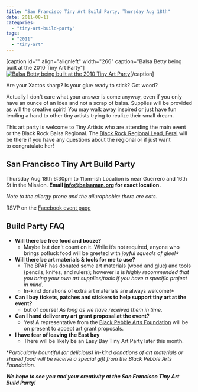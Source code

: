 ```yaml
---
title: "San Francisco Tiny Art Build Party, Thursday Aug 18th"
date: 2011-08-11
categories: 
  - "tiny-art-build-party"
tags: 
  - "2011"
  - "tiny-art"
---
```


\[caption id="" align="alignleft" width="266" caption="Balsa Betty being built at the 2010 Tiny Art Party"\][![Balsa Betty being built at the 2010 Tiny Art Party](/images/4875695959_5d066e8082_b.jpg "Balsa Betty being built at the 2010 Tiny Art Party")](http://farm5.static.flickr.com/4138/4875695959_5d066e8082_b.jpg)\[/caption\]

Are your Xactos sharp? Is your glue ready to stick? Got wood?

Actually I don't care what your answer is come anyway, even if you only have an ounce of an idea and not a scrap of balsa. Supplies will be provided as will the creative spirit! You may walk away inspired or just have fun lending a hand to other tiny artists trying to realize their small dream.

This art party is welcome to Tiny Artists who are attending the main event or the Black Rock Balsa Regional. The [Black Rock Regional Lead, Feral](http://balsaman.org/2011/08/balsa-man-black-rock-regional-2011/) will be there if you have any questions about the regional or if just want to congratulate her!

## **San Francisco Tiny Art Build Party**

Thursday Aug 18th 6:30pm to 11pm-ish Location is near Guerrero and 16th St in the Mission. **Email [info@balsaman.org](mailto:info@balsaman.org) for exact location.**

_Note to the allergy prone and the ailurophobic: there are cats._

RSVP on the [Facebook event page](https://www.facebook.com/event.php?eid=108915852542874)

## Build Party FAQ

- **Will there be free food and booze?**
    - Maybe but don't count on it. While it’s not required, anyone who brings potluck food will be greeted with _joyful squeals of glee!\*_
- **Will there be art materials & tools for me to use?**
    - The BPAF has donated some art materials (wood and glue) and tools (pencils, knifes, and rulers); however is is _highly recommended that you bring your own art supplies/tools if you have a specific project in mind_.
    - In-kind donations of extra art materials are always welcome!\*
- **Can I buy tickets, patches and stickers to help support tiny art at the event?**
    - but of course! _As long as we have received them in time._
- **Can I hand deliver my art grant proposal at the event?**
    - Yes! A representative from the [Black Pebble Arts Foundation](http://balsaman.org/donate/) will be on present to accept art grant proposals.
- **I have fear of leaving the East bay**
    - There will be likely be an Easy Bay Tiny Art Party later this month.

\*_Particularly bountiful (or delicious) in-kind donations of art materials or shared food will be receive a special gift from the Black Pebble Arts Foundation._

**_We hope to see you and your creativity at the San Francisco Tiny Art Build Party!_**
